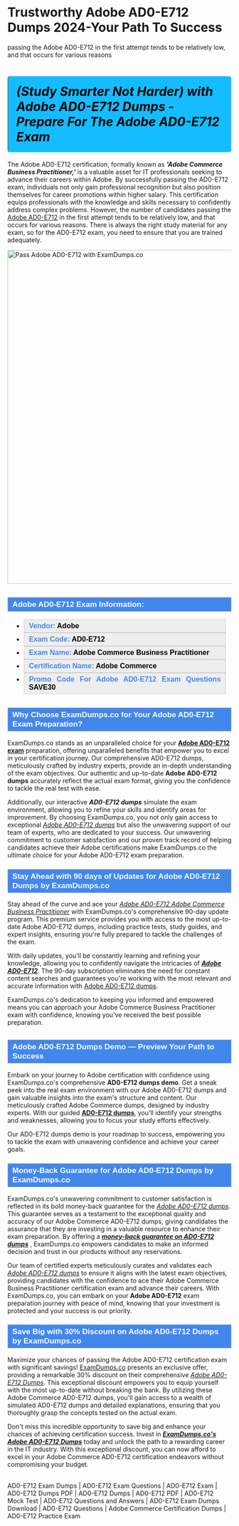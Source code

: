 # Trustworthy Adobe AD0-E712 Dumps 2024-Your Path To Success
passing the Adobe AD0-E712 in the first attempt tends to be relatively low, and that occurs for various reasons
    	            <h1><strong><span style="display: block; color: #000000; background: #14BDFF; border: 0.5px solid #AED6F1; border-left: 3px solid #3498DB; padding: .6em; border-radius: 6px;">             <em>(Study Smarter Not Harder) with Adobe AD0-E712 Dumps - Prepare For The Adobe AD0-E712 Exam</em>             </span></strong></h1>            <p>The Adobe AD0-E712 certification, formally known as <strong><i>'Adobe Commerce Business Practitioner,'</i></strong> is a valuable asset for IT professionals seeking to advance their careers within Adobe. By successfully passing the AD0-E712 exam, individuals not only gain professional recognition but also position themselves for career promotions within higher salary. This certification equips professionals with the knowledge and skills necessary to confidently address complex problems. However, the number of candidates passing the <a href="https://www.examdumps.co/adobe-exam-dumps.html">Adobe AD0-E712</a> in the first attempt tends to be relatively low, and that occurs for various reasons. There is always the right study material for any exam, so for the AD0-E712 exam, you need to ensure that you are trained adequately.</p>            <p><a href="https://www.examdumps.co/"><img src="https://www.examdumps.co//images/banners/big-sale-20-percent-discount-offer-examdumps.jpg" class="postImage" alt="Pass Adobe AD0-E712 with ExamDumps.co" width="750"></a></p>                        <h2 style="background: #4287ec; border: 1px solid #cccccc; padding: 5px 10px;">                <span style="color: #ffffff;">                    <span style="font-size: 11pt;">                        <span style="line-height: normal;">                            <span style="font-family: Calibri,sans-serif;">                                <strong>                                    <span style="font-size: 13.0pt;">Adobe AD0-E712 Exam Information:</span>                                </strong>                            </span>                        </span>                    </span>                </span>            </h2>            <ul>                <li style="margin: 0cm 10pt;">                <div style="background: #eee; border: 1px solid #cccccc; padding: 5px 10px; text-align: justify;"><span style="font-size: 11pt;"><span style="line-height: normal;"><span style="tab-stops: list 36.0pt;"><span style="font-family: Calibri,sans-serif;"><strong><span style="font-size: 12.0pt;">                    <span style="color: #4287ec;">Vendor:</span> <span style="color: #000;">Adobe</span>                    </span></strong></span></span></span></span></div>                </li>                <li style="margin: 0cm 10pt;">                <div style="background: #eee; border: 1px solid #cccccc; padding: 5px 10px; text-align: justify;"><span style="font-size: 11pt;"><span style="line-height: normal;"><span style="tab-stops: list 36.0pt;"><span style="font-family: Calibri,sans-serif;"><strong><span style="font-size: 12.0pt;">                    <span style="color: #4287ec;">Exam Code:</span> <span style="color: #000;">AD0-E712</span>                    </span></strong></span></span></span></span></div>                </li>                <li style="margin: 0cm 10pt;">                <div style="background: #eee; border: 1px solid #cccccc; padding: 5px 10px; text-align: justify;"><span style="font-size: 11pt;"><span style="line-height: normal;"><span style="tab-stops: list 36.0pt;"><span style="font-family: Calibri,sans-serif;"><strong><span style="font-size: 12.0pt;">                    <span style="color: #4287ec;">Exam Name:</span> <span style="color: #000;">Adobe Commerce Business Practitioner</span>                    </span></strong></span></span></span></span></div>                </li>                                <li style="margin: 0cm 10pt;">                <div style="background: #eee; border: 1px solid #cccccc; padding: 5px 10px; text-align: justify;"><span style="font-size: 11pt;"><span style="line-height: normal;"><span style="tab-stops: list 36.0pt;"><span style="font-family: Calibri,sans-serif;"><strong><span style="font-size: 12.0pt;">                    <span style="color: #4287ec;">Certification Name:</span> <span style="color: #000;"> Adobe Commerce</span>                    </span></strong></span></span></span></span></div>                </li>                               <li style="margin: 0cm 10pt;">                <div style="background: #eee; border: 1px solid #cccccc; padding: 5px 10px; text-align: justify;"><span style="font-size: 11pt;"><span style="line-height: normal;"><span style="tab-stops: list 36.0pt;"><span style="font-family: Calibri,sans-serif;"><strong><span style="font-size: 12.0pt;">                    <span style="color: #4287ec;">Promo Code For Adobe AD0-E712 Exam Questions</span> <span style="color: #000;">SAVE30</span>                    </span></strong></span></span></span></span></div>                </li>            </ul>                        <h2 style="background: #4287ec; border: 1px solid #cccccc; padding: 5px 10px;">                <span style="color: #ffffff;"><span style="font-size: 11pt;">                    <span style="line-height: normal;">                        <span style="font-family: Calibri,sans-serif;">                            <strong>                                <span style="font-size: 13.0pt;">Why Choose ExamDumps.co for Your Adobe AD0-E712  Exam Preparation?</span>                            </strong>                        </span>                    </span></span>                </span>            </h2>            <p>ExamDumps.co stands as an unparalleled choice for your <a href="https://www.getbraindumps.com/"><strong>Adobe AD0-E712 exam</strong></a> preparation, offering unparalleled benefits that empower you to excel in your certification journey. Our comprehensive AD0-E712 dumps, meticulously crafted by industry experts, provide an in-depth understanding of the exam objectives. Our authentic and up-to-date <strong>Adobe AD0-E712 dumps</strong> accurately reflect the actual exam format, giving you the confidence to tackle the real test with ease.</p>            <p>Additionally, our interactive <strong><i>AD0-E712 dumps</i></strong> simulate the exam environment, allowing you to refine your skills and identify areas for improvement. By choosing ExamDumps.co, you not only gain access to exceptional <u><i>Adobe AD0-E712 dumps</i></u> but also the unwavering support of our team of experts, who are dedicated to your success. Our unwavering commitment to customer satisfaction and our proven track record of helping candidates achieve their Adobe certifications make ExamDumps.co the ultimate choice for your Adobe AD0-E712 exam preparation.</p>                       <h3 style="background: #4287ec; border: 1px solid #cccccc; padding: 5px 10px;">                <span style="color: #ffffff;">                    <span style="font-size: 11pt;">                        <span style="line-height: normal;">                            <span style="font-family: Calibri,sans-serif;">                                <strong>                                    <span style="font-size: 13.0pt;">Stay Ahead with 90 days of Updates for Adobe AD0-E712 Dumps by ExamDumps.co</span>                                </strong>                            </span>                        </span>                    </span>                </span>            </h3>            <p>Stay ahead of the curve and ace your <u><i>Adobe AD0-E712 Adobe Commerce Business Practitioner</i></u> with ExamDumps.co's comprehensive 90-day update program. This premium service provides you with access to the most up-to-date Adobe AD0-E712 dumps, including practice tests, study guides, and expert insights, ensuring you're fully prepared to tackle the challenges of the exam. </p>            <p>With daily updates, you'll be constantly learning and refining your knowledge, allowing you to confidently navigate the intricacies of <strong><u><i>Adobe AD0-E712</i></u></strong>. The 90-day subscription eliminates the need for constant content searches and guarantees you're working with the most relevant and accurate information with <a href="https://www.examdumps.co/ad0-e712-exam-dumps.html">Adobe AD0-E712 dumps</a>. </p>            <p>ExamDumps.co's dedication to keeping you informed and empowered means you can approach your  Adobe Commerce Business Practitioner exam with confidence, knowing you've received the best possible preparation.</p>                        <h2 style="background: #4287ec; border: 1px solid #cccccc; padding: 5px 10px;">                <span style="color: #ffffff;">                    <span style="font-size: 11pt;">                        <span style="line-height: normal;">                            <span style="font-family: Calibri,sans-serif;">                                <strong>                                    <span style="font-size: 13.0pt;">Adobe AD0-E712 Dumps Demo — Preview Your Path to Success</span>                                </strong>                            </span>                        </span>                    </span>                </span>            </h2>            <p>Embark on your journey to Adobe certification with confidence using ExamDumps.co's comprehensive <strong>AD0-E712 dumps demo</strong>. Get a sneak peek into the real exam environment with our Adobe AD0-E712 dumps and gain valuable insights into the exam's structure and content. Our meticulously crafted Adobe Commerce dumps, designed by industry experts. With our guided <strong><u>AD0-E712 dumps</u></strong>, you'll identify your strengths and weaknesses, allowing you to focus your study efforts effectively. </p>            <p>Our AD0-E712 dumps demo is your roadmap to success, empowering you to tackle the exam with unwavering confidence and achieve your career goals.</p>            <h3 style="background: #4287ec; border: 1px solid #cccccc; padding: 5px 10px;">                <span style="color: #ffffff;">                    <span style="font-size: 11pt;">                        <span style="line-height: normal;">                            <span style="font-family: Calibri,sans-serif;">                                <strong>                                    <span style="font-size: 13.0pt;">Money-Back Guarantee for Adobe AD0-E712 Dumps by ExamDumps.co</span>                                </strong>                            </span>                        </span>                    </span>                </span>            </h3>            <p>ExamDumps.co's unwavering commitment to customer satisfaction is reflected in its bold money-back guarantee for the <u><i>Adobe AD0-E712 dumps</i></u>. This guarantee serves as a testament to the exceptional quality and accuracy of our Adobe Commerce AD0-E712 dumps, giving candidates the assurance that they are investing in a valuable resource to enhance their exam preparation. By offering a <strong><u><i>money-back guarantee on AD0-E712 dumps</i></u></strong> , ExamDumps.co empowers candidates to make an informed decision and trust in our products without any reservations. </p>            <p>Our team of certified experts meticulously curates and validates each <u><i>Adobe AD0-E712 dumps</i></u> to ensure it aligns with the latest exam objectives, providing candidates with the confidence to ace their Adobe Commerce Business Practitioner certification exam and advance their careers. With ExamDumps.co, you can embark on your <strong>Adobe AD0-E712</strong> exam preparation journey with peace of mind, knowing that your investment is protected and your success is our priority.</p>            <h3 style="background: #4287ec; border: 1px solid #cccccc; padding: 5px 10px;">                <span style="color: #ffffff;">                    <span style="font-size: 11pt;">                        <span style="line-height: normal;">                            <span style="font-family: Calibri,sans-serif;">                                <strong>                                    <span style="font-size: 13.0pt;">Save Big with 30% Discount on Adobe AD0-E712 Dumps by ExamDumps.co</span>                                </strong>                            </span>                        </span>                    </span>                </span>            </h3>            <p>Maximize your chances of passing the Adobe AD0-E712 certification exam with significant savings! <a href="https://www.examdumps.co/">ExamDumps.co</a> presents an exclusive offer, providing a remarkable 30% discount on their comprehensive <u><i>Adobe AD0-E712 Dumps</i></u>. This exceptional discount empowers you to equip yourself with the most up-to-date without breaking the bank. By utilizing these Adobe Commerce AD0-E712 dumps, you'll gain access to a wealth of simulated AD0-E712 dumps and detailed explanations, ensuring that you thoroughly grasp the concepts tested on the actual exam. </p>            <p>Don't miss this incredible opportunity to save big and enhance your chances of achieving certification success. Invest in <strong><u><i>ExamDumps.co's Adobe AD0-E712 Dumps</i></u></strong> today and unlock the path to a rewarding career in the IT industry. With this exceptional discount, you can now afford to excel in your Adobe Commerce AD0-E712 certification endeavors without compromising your budget.</p>                    
                 AD0-E712 Exam Dumps | AD0-E712 Exam Questions | AD0-E712 Exam | AD0-E712 Dumps PDF | AD0-E712 Dumps | AD0-E712 PDF | AD0-E712 Mock Test | AD0-E712 Questions and Answers | AD0-E712 Exam Dumps Download | AD0-E712 Questions | Adobe Commerce Certification Dumps | AD0-E712 Practice Exam

